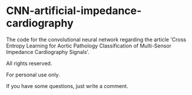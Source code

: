 # CNN-artificial-impedance-cardiography

The code for the convolutional neural network regarding the article 'Cross Entropy Learning for Aortic Pathology Classification of
Multi-Sensor Impedance Cardiography Signals'. 

All rights reserved.

For personal use only.

If you have some questions, just write a comment.

